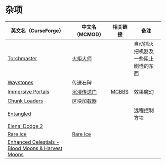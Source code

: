 # 杂项

| 英文名（CurseForge）                                                                                                  | 中文名（MCMOD）                                    | 相关链接                                              | 备注                               |
| --------------------------------------------------------------------------------------------------------------------- | -------------------------------------------------- | ----------------------------------------------------- | ---------------------------------- |
| [Torchmaster](https://www.curseforge.com/minecraft/mc-mods/torchmaster)                                               | [火炬大师](https://www.mcmod.cn/class/779.html)    |                                                       | 自动插火把机器及一些阻止刷怪的东西 |
| [Waystones](https://www.curseforge.com/minecraft/mc-mods/waystones)                                                   | [传送石碑](https://www.mcmod.cn/class/1339.html)   |                                                       |                                    |
| [Immersive Portals](https://www.curseforge.com/minecraft/mc-mods/immersive-portals-for-forge)                         | [沉浸传送门](https://www.mcmod.cn/class/2410.html) | [MCBBS](https://www.mcbbs.net/thread-903617-1-1.html) | 效果魔幻                           |
| [Chunk Loaders](https://www.curseforge.com/minecraft/mc-mods/chunk-loaders)                                           | 区块加载器                                         |                                                       |                                    |
| [Entangled](https://www.curseforge.com/minecraft/mc-mods/entangled)                                                   |                                                    |                                                       | 远程控制方块                       |
| [Elenai Dodge 2](https://www.curseforge.com/minecraft/mc-mods/elenai-dodge-2)                                         |                                                    |                                                       |                                    |
| [Rare Ice](https://www.curseforge.com/minecraft/mc-mods/rare-ice)                                                     | [Rare Ice](https://www.mcmod.cn/class/3218.html)   |                                                       |                                    |
| [Enhanced Celestials - Blood Moons & Harvest Moons](https://www.curseforge.com/minecraft/mc-mods/enhanced-celestials) |                                                    |                                                       |                                    |
